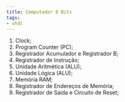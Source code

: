 ```yaml
---
title: Computador 8 Bits
tags:
- vhdl
---
```


<!-- [[../../estudos/programacao/vhdl]] -->

1. Clock;
2. Program Counter (PC);
3. Registrador Acumulador e Registrador B;
4. Registrador de Instrução;
5. Unidade Aritmética (ALU);
6. Unidade Lógica (ALU);
7. Memória RAM;
8. Registrador de Endereços de Memória;
9. Registrador de Saída e Circuito de Reset;